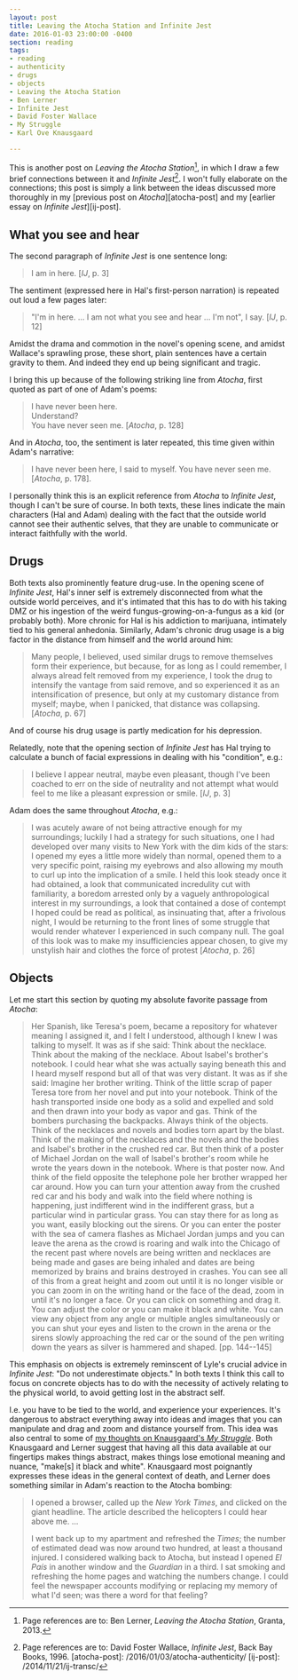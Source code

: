 ```yaml
---
layout: post
title: Leaving the Atocha Station and Infinite Jest
date: 2016-01-03 23:00:00 -0400
section: reading
tags:
- reading
- authenticity
- drugs
- objects
- Leaving the Atocha Station
- Ben Lerner
- Infinite Jest
- David Foster Wallace
- My Struggle
- Karl Ove Knausgaard

---
```


This is another post on *Leaving the Atocha Station*[^atocha-cite], in which I draw a few brief connections between it and *Infinite Jest*[^ij-cite]. I won't fully elaborate on the connections; this post is simply a link between the ideas discussed more thoroughly in my [previous post on *Atocha*][atocha-post] and my [earlier essay on *Infinite Jest*][ij-post].

[^atocha-cite]: Page references are to: Ben Lerner, *Leaving the Atocha Station*, Granta, 2013.
[^ij-cite]: Page references are to: David Foster Wallace, *Infinite Jest*, Back Bay Books, 1996.
[atocha-post]: /2016/01/03/atocha-authenticity/
[ij-post]: /2014/11/21/ij-transc/


## What you see and hear

The second paragraph of *Infinite Jest* is one sentence long:

> I am in here. [*IJ*, p. 3]

The sentiment (expressed here in Hal's first-person narration) is repeated out loud a few pages later:

> "I'm in here. ... I am not what you see and hear ... I'm not", I say. [*IJ*, p. 12]

Amidst the drama and commotion in the novel's opening scene, and amidst Wallace's sprawling prose, these short, plain sentences have a certain gravity to them. And indeed they end up being significant and tragic.

I bring this up because of the following striking line from *Atocha*, first quoted as part of one of Adam's poems:

> I have never been here.  
> Understand?  
> You have never seen me. [*Atocha*, p. 128]

And in *Atocha*, too, the sentiment is later repeated, this time given within Adam's narrative:

> I have never been here, I said to myself. You have never seen me. [*Atocha*, p. 178].

I personally think this is an explicit reference from *Atocha* to *Infinite Jest*, though I can't be sure of course. In both texts, these lines indicate the main characters (Hal and Adam) dealing with the fact that the outside world cannot see their authentic selves, that they are unable to communicate or interact faithfully with the world.


## Drugs 

Both texts also prominently feature drug-use. In the opening scene of *Infinite Jest*, Hal's inner self is extremely disconnected from what the outside world perceives, and it's intimated that this has to do with his taking DMZ or his ingestion of the weird fungus-growing-on-a-fungus as a kid (or probably both). More chronic for Hal is his addiction to marijuana, intimately tied to his general anhedonia. Similarly, Adam's chronic drug usage is a big factor in the distance from himself and the world around him:

> Many people, I believed, used similar drugs to remove themselves form their experience, but because, for as long as I could remember, I always alread felt removed from my experience, I took the drug to intensify the vantage from said remove, and so experienced it as an intensification of presence, but only at my customary distance from myself; maybe, when I panicked, that distance was collapsing. [*Atocha*, p. 67]

And of course his drug usage is partly medication for his depression.

Relatedly, note that the opening section of *Infinite Jest* has Hal trying to calculate a bunch of facial expressions in dealing with his "condition", e.g.:

> I believe I appear neutral, maybe even pleasant, though I've been coached to err on the side of neutrality and not attempt what would feel to me like a pleasant expression or smile. [*IJ*, p. 3]

Adam does the same throughout *Atocha*, e.g.:

> I was acutely aware of not being attractive enough for my surroundings; luckily I had a strategy for such situations, one I had developed over many visits to New York with the dim kids of the stars: I opened my eyes a little more widely than normal, opened them to a very specific point, raising my eyebrows and also allowing my mouth to curl up into the implication of a smile. I held this look steady once it had obtained, a look that communicated incredulity cut with familiarity, a boredom arrested only by a vaguely anthropological interest in my surroundings, a look that contained a dose of contempt I hoped could be read as political, as insinuating that, after a frivolous night, I would be returning to the front lines of some struggle that would render whatever I experienced in such company null. The goal of this look was to make my insufficiencies appear chosen, to give my unstylish hair and clothes the force of protest [*Atocha*, p. 26]


## Objects

Let me start this section by quoting my absolute favorite passage from *Atocha*:

> Her Spanish, like Teresa's poem, became a repository for whatever meaning I assigned it, and I felt I understood, although I knew I was talking to myself. It was as if she said: Think about the necklace. Think about the making of the necklace. About Isabel's brother's notebook. I could hear what she was actually saying beneath this and I heard myself respond but all of that was very distant. It was as if she said: Imagine her brother writing. Think of the little scrap of paper Teresa tore from her novel and put into your notebook. Think of the hash transported inside one body as a solid and expelled and sold and then drawn into your body as vapor and gas. Think of the bombers purchasing the backpacks. Always think of the objects. Think of the necklaces and novels and bodies torn apart by the blast. Think of the making of the necklaces and the novels and the bodies and Isabel's brother in the crushed red car. But then think of a poster of Michael Jordan on the wall of Isabel's brother's room while he wrote the years down in the notebook. Where is that poster now. And think of the field opposite the telephone pole her brother wrapped her car around. How you can turn your attention away from the crushed red car and his body and walk into the field where nothing is happening, just indifferent wind in the indifferent grass, but a particular wind in particular grass. You can stay there for as long as you want, easily blocking out the sirens. Or you can enter the poster with the sea of camera flashes as Michael Jordan jumps and you can leave the arena as the crowd is roaring and walk into the Chicago of the recent past where novels are being written and necklaces are being made and gases are being inhaled and dates are being memorized by brains and brains destroyed in crashes. You can see all of this from a great height and zoom out until it is no longer visible or you can zoom in on the writing hand or the face of the dead, zoom in until it's no longer a face. Or you can click on something and drag it. You can adjust the color or you can make it black and white. You can view any object from any angle or multiple angles simultaneously or you can shut your eyes and listen to the crown in the arena or the sirens slowly approaching the red car or the sound of the pen writing down the years as silver is hammered and shaped. [pp. 144--145]

This emphasis on objects is extremely reminscent of Lyle's crucial advice in *Infinite Jest*: "Do not underestimate objects." In both texts I think this call to focus on concrete objects has to do with the necessity of actively relating to the physical world, to avoid getting lost in the abstract self.

I.e. you have to be tied to the world, and experience your experiences. It's dangerous to abstract everything away into ideas and images that you can manipulate and drag and zoom and distance yourself from. This idea was also central to some of [my thoughts on Knausgaard's *My Struggle*][my-struggle-post]. Both Knausgaard and Lerner suggest that having all this data available at our fingertips makes things abstract, makes things lose emotional meaning and nuance, "make[s] it black and white". Knausgaard most poignantly expresses these ideas in the general context of death, and Lerner does something similar in Adam's reaction to the Atocha bombing:

> I opened a browser, called up the *New York Times*, and clicked on the giant headline. The article described the helicopters I could hear above me. ...
>
> I went back up to my apartment and refreshed the *Times*; the number of estimated dead was now around two hundred, at least a thousand injured. I considered walking back to Atocha, but instead I opened *El País* in another window and the *Guardian* in a third. I sat smoking and refreshing the home pages and watching the numbers change. I could feel the newspaper accounts modifying or replacing my memory of what I'd seen; was there a word for that feeling?

[my-struggle-post]: /2015/12/24/my-struggle-book-1/
